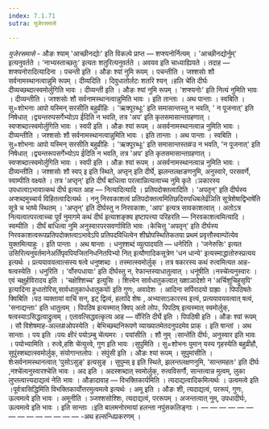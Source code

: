 ```yaml
---
index: 7.1.71
sutra: युजेरसमासे

---
```

_युजेरसमासे_ - औङः श्याम् 'आच्छीनद्योः' इति विकल्पे प्राप्त — शप्श्यनोर्नित्यम् । 'आच्छीनद्योर्नुम्' इत्यनुवर्तते । 'नाभ्यस्ताच्छतुः' इत्यतः शतुरित्यनुवर्तते । अवयव इति चाध्याह्यियते । तदाह — शप्श्यनोरादित्यादिना । पचन्ती इति । औङः श्यां नुमि रूपम् । पचन्तीति । जश्शसोः शौ सर्वनामस्थानत्वान्नुमि रूपम् । दीव्यदिति । दिवुधातोर्लटः शतरि श्यन् ।हलि चे॑ति दीर्घः दीव्यच्छब्दात्स्वमोर्लुगिति भावः । दीव्यन्ती इति । औङः श्यां नुमि रूपम् । 'शप्श्यनोः' इति नित्यं नुमिति भावः । दीव्यन्तीति । जश्शसोः शौ सर्वनामस्थानत्वान्नुमिति भावः । इति तान्ताः । अथ पान्ताः । स्वबिति । सु=शोभनाः आपो यस्मिन् सरसीति बहुव्रीहिः । 'ऋक्पूरब्धूः' इति समासान्तस्तु न भवति, ' न पूजनात्' इति निषेधात् ।द्व्यन्तरुपसर्गेभ्योऽप ई॑दिति न भवति, तत्र 'अप' इति कृतसमासान्तग्रहणात् । स्वप्शब्दात्स्वमोर्लुगिति भावः । स्वपी इति । औङः श्यां रूपम् । असर्वनामस्थानत्वान्न नुमिति भावः । दीव्यन्तीति । जश्शसोः शौ सर्वनामस्थानत्वान्नुमिति भावः । इति तान्ताः । अथ पान्ताः । स्वबिति । सु=शोभनाः आपो यस्मिन् सरसीति बहुव्रीहिः । 'ऋक्पूरब्धूः' इति समासान्तस्त#उ न भवति, 'न पूजनात्' इति निषेधात् ।द्व्यन्तरूपसर्गेभ्योऽप ई॑दिति न भवति, तत्र 'अप' इति कृतसमासान्तग्रहणात् । स्वप्शब्दात्स्वमोर्लुगिति भावः । स्वपी इति । औङः श्यां रूपम् । असर्वनामस्थानत्वान्न नुमिति भावः । दीव्यन्तीति । जश्शसोः शौ स्वप् इ इति स्थिते, अप्तृन् इति दीर्घे, झलन्तलक्षङणनुमि, अनुस्वारे, परसवर्णे, स्वाम्पीति वक्ष्यते । तत्र 'अप्तृन्' इति दीर्घं बाधित्वा परत्वान्नित्यत्वाच्च नुमि कृते ।ञकारस्य उपधात्वाऽभावात्कथं दीर्घ इत्यत आह — नित्यादित्यादि । प्रतिपदोक्तत्वादिति । 'अपतृन्' इति दीर्घस्य अप्शब्दमुच्चार्य विहितत्वादित्यर्थः । ननु निरवकाशत्वं प्रतिपदोक्तत्वमितिछदिरुपधिबलेर्ढ॑ञिति सूत्रेशेषाद्विभाषे॑ति सूत्रे च भाष्ये स्थितम् । 'अप्तृन्' इति दीर्घस्तु न निरवकाशः, 'आप' इत्यत्र सावकाशत्वात् । अतोऽत्र नित्यत्वात्परत्वाच्चा पूर्वं नुमागमे कथं दीर्घ इत्याशङ्क्य इष्टापत्त्या परिहरति — निरवकाशत्वमित्यादि । स्वम्पीति । दीर्घं बाधित्वा नुमि अनुस्वारपरसवर्णाविति भावः ।केचित्तु 'अपतृन्' इति दीर्घस्य निरवकाशत्वरूपप्रतिपदोक्तत्वाऽभावेऽपि प्रतिपदविधित्वेन शीघ्रोपस्थितिकतया प्रथमं प्रवृत्तौस्वाम्पो॑त्येव युक्तमित्याहुः । इति पान्ताः । अथ षान्ताः । धनुश्शब्दं व्युत्पादयति — धनेरिति । 'जनेरुसिः' इत्यत उसिरित्यनुवर्तमानेअर्तिपृवपियजितनिधनितपिभ्यो नित् इत्यौणादिकसूत्रेण 'धन धान्ये' इत्यस्माद्धातोरुस्प्रत्यय इत्यर्थः । प्रत्ययावयत्वात्सस्य षत्वे धनुष्शब्दः । तस्मात्स्वमोर्लुक् । तत्र षकारस्य कथं रुत्वमित्यत आह-षत्वस्येति । धनुरिति । 'र्वोरुपधायाः' इति दीर्घस्तु न, रेफान्तस्याधातुत्वात् । धनूंषीति ।नस्चे॑त्यनुस्वारः । एवं चक्षुर्हविरादय इति । 'चक्षेश्शिच्च' इत्युसिः । शित्त्वेन सार्वधातुकत्वात् ख्शाञादेशो न 'अर्चिशुचिहुसृपि' इत्यादिना हुधातोरिस्,सार्वधातुकार्धधातुकयोः॑ इति गुणः, अवादेशः । आदिना सर्पिरादयो ग्राह्राः । पिपठिषतेः क्विबिति ।पठ व्यक्तायां वाचि॑ सन्, इट् द्वित्वं, हलादि शेषः , अभ्यासाऽकारस्य इत्त्वं, प्रत्ययावयवत्वात् षत्वं, 'सनाद्यन्ताः' इति धातुत्वम् । पिपठिष इत्यस्मात् क्विप् अतो लोपः, पिपठिष् इत्यस्मात् स्वमोर्लुक्, षत्वस्याऽसिद्धत्वाद्रुत्वम् । एतावत्सिद्धवत्कृत्य आह — र्वोरिति दीर्घे इति । पिपठिषी इति । औङः श्यां रूपम् । सौ विशेषमाह-अल्ल#ओपस्येति । बेभिच्छब्दनिरूपणे व्याख्यातमेतदनुपदमेव प्राक् । इति षान्तां । अथ सान्ताः । पय इति ।पयः क्षीरं पयोऽम्बु चे॑त्यमरः । पयांसीति । शौ नुम् ।सान्ते॑ति दीर्घः, अनुस्वार इति भावः । पयोभ्यामिति । रुत्वे,हशि चे॑त्युत्त्वे, गुण इति भावः ।सुपुमिति । सु=शोभनः पुमान् यस्य गृहस्येति बहुव्रीहौ, सुपुंस्शब्दात्स्वमोर्लुक्, संयोगान्तलोपः । संपुंसी इति । औङः श्यां रूपम् । सुपुमांसीति । शेःसर्वनामस्थानत्वात् 'पुसोऽसुङ्' इत्यसुङ् । सुपुम्स् इ इति स्थिते, झलन्तलक्षणनुमि, 'सान्तमहतः' इति दीर्घः ,नश्चे॑त्यनुस्वारश्चेति भावः । अद इति । अदस्शब्दात् स्वमोर्लुक्, रुत्वविसर्गौ, सान्तत्वान्न मुत्वम्, लुका लुप्तत्वात्त्यदाद्यत्वं नेति भावः । औङादावाह — विभक्तिकार्यमिति । त्यदाद्यत्वादिकमित्यर्थः । उत्वमत्वे इति ।पूर्वत्रासिद्धिमि॑ति विभक्तिकार्योत्तरमुत्वमत्वे इत्यर्थः । अमू इति । औङः शी, त्यदाद्यत्वं, पररूपं, गुणः, ऊत्वमत्वे इति भावः । अमूनीति । ञ्जश्शसोश्शिः, त्यदाद्यत्वं, पररूपम् । अजन्तत्वात् नुम्, उपधादीर्घः, ऊत्वमत्वे इति भावः । इति सान्ताः ।इति बालमनोरमायां हलन्ता नपुंसकलिङ्गाः । —  —  —  —  —  —  —  —  —  —  —  —  —  —  -अथ हल्सन्धिप्रकरणम् ।
